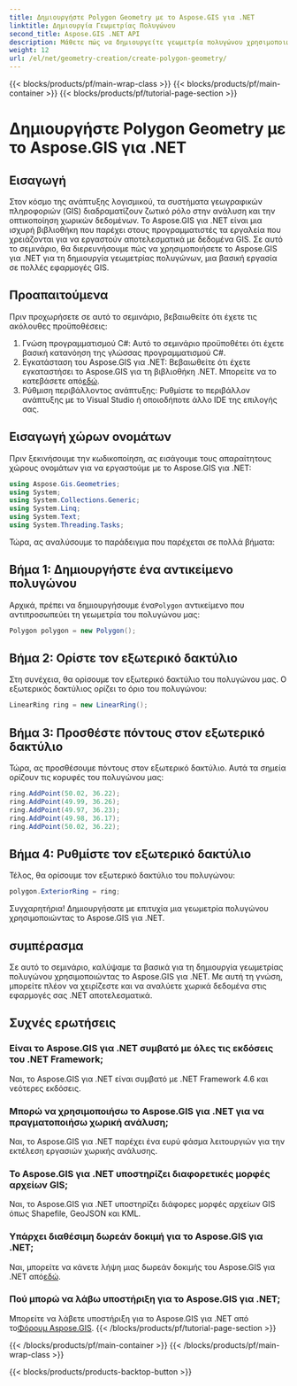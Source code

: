 ```yaml
---
title: Δημιουργήστε Polygon Geometry με το Aspose.GIS για .NET
linktitle: Δημιουργία Γεωμετρίας Πολυγώνου
second_title: Aspose.GIS .NET API
description: Μάθετε πώς να δημιουργείτε γεωμετρία πολυγώνου χρησιμοποιώντας το Aspose.GIS για .NET. Βήμα προς βήμα μάθημα για προγραμματιστές .NET.
weight: 12
url: /el/net/geometry-creation/create-polygon-geometry/
---
```


{{< blocks/products/pf/main-wrap-class >}}
{{< blocks/products/pf/main-container >}}
{{< blocks/products/pf/tutorial-page-section >}}

# Δημιουργήστε Polygon Geometry με το Aspose.GIS για .NET

## Εισαγωγή
Στον κόσμο της ανάπτυξης λογισμικού, τα συστήματα γεωγραφικών πληροφοριών (GIS) διαδραματίζουν ζωτικό ρόλο στην ανάλυση και την οπτικοποίηση χωρικών δεδομένων. Το Aspose.GIS για .NET είναι μια ισχυρή βιβλιοθήκη που παρέχει στους προγραμματιστές τα εργαλεία που χρειάζονται για να εργαστούν αποτελεσματικά με δεδομένα GIS. Σε αυτό το σεμινάριο, θα διερευνήσουμε πώς να χρησιμοποιήσετε το Aspose.GIS για .NET για τη δημιουργία γεωμετρίας πολυγώνων, μια βασική εργασία σε πολλές εφαρμογές GIS.
## Προαπαιτούμενα
Πριν προχωρήσετε σε αυτό το σεμινάριο, βεβαιωθείτε ότι έχετε τις ακόλουθες προϋποθέσεις:
1. Γνώση προγραμματισμού C#: Αυτό το σεμινάριο προϋποθέτει ότι έχετε βασική κατανόηση της γλώσσας προγραμματισμού C#.
2.  Εγκατάσταση του Aspose.GIS για .NET: Βεβαιωθείτε ότι έχετε εγκαταστήσει το Aspose.GIS για τη βιβλιοθήκη .NET. Μπορείτε να το κατεβάσετε από[εδώ](https://releases.aspose.com/gis/net/).
3. Ρύθμιση περιβάλλοντος ανάπτυξης: Ρυθμίστε το περιβάλλον ανάπτυξης με το Visual Studio ή οποιοδήποτε άλλο IDE της επιλογής σας.

## Εισαγωγή χώρων ονομάτων
Πριν ξεκινήσουμε την κωδικοποίηση, ας εισάγουμε τους απαραίτητους χώρους ονομάτων για να εργαστούμε με το Aspose.GIS για .NET:
```csharp
using Aspose.Gis.Geometries;
using System;
using System.Collections.Generic;
using System.Linq;
using System.Text;
using System.Threading.Tasks;
```

Τώρα, ας αναλύσουμε το παράδειγμα που παρέχεται σε πολλά βήματα:
## Βήμα 1: Δημιουργήστε ένα αντικείμενο πολυγώνου
 Αρχικά, πρέπει να δημιουργήσουμε ένα`Polygon` αντικείμενο που αντιπροσωπεύει τη γεωμετρία του πολυγώνου μας:
```csharp
Polygon polygon = new Polygon();
```
## Βήμα 2: Ορίστε τον εξωτερικό δακτύλιο
Στη συνέχεια, θα ορίσουμε τον εξωτερικό δακτύλιο του πολυγώνου μας. Ο εξωτερικός δακτύλιος ορίζει το όριο του πολυγώνου:
```csharp
LinearRing ring = new LinearRing();
```
## Βήμα 3: Προσθέστε πόντους στον εξωτερικό δακτύλιο
Τώρα, ας προσθέσουμε πόντους στον εξωτερικό δακτύλιο. Αυτά τα σημεία ορίζουν τις κορυφές του πολυγώνου μας:
```csharp
ring.AddPoint(50.02, 36.22);
ring.AddPoint(49.99, 36.26);
ring.AddPoint(49.97, 36.23);
ring.AddPoint(49.98, 36.17);
ring.AddPoint(50.02, 36.22);
```
## Βήμα 4: Ρυθμίστε τον εξωτερικό δακτύλιο
Τέλος, θα ορίσουμε τον εξωτερικό δακτύλιο του πολυγώνου:
```csharp
polygon.ExteriorRing = ring;
```
Συγχαρητήρια! Δημιουργήσατε με επιτυχία μια γεωμετρία πολυγώνου χρησιμοποιώντας το Aspose.GIS για .NET.

## συμπέρασμα
Σε αυτό το σεμινάριο, καλύψαμε τα βασικά για τη δημιουργία γεωμετρίας πολυγώνου χρησιμοποιώντας το Aspose.GIS για .NET. Με αυτή τη γνώση, μπορείτε πλέον να χειρίζεστε και να αναλύετε χωρικά δεδομένα στις εφαρμογές σας .NET αποτελεσματικά.
## Συχνές ερωτήσεις
### Είναι το Aspose.GIS για .NET συμβατό με όλες τις εκδόσεις του .NET Framework;
Ναι, το Aspose.GIS για .NET είναι συμβατό με .NET Framework 4.6 και νεότερες εκδόσεις.
### Μπορώ να χρησιμοποιήσω το Aspose.GIS για .NET για να πραγματοποιήσω χωρική ανάλυση;
Ναι, το Aspose.GIS για .NET παρέχει ένα ευρύ φάσμα λειτουργιών για την εκτέλεση εργασιών χωρικής ανάλυσης.
### Το Aspose.GIS για .NET υποστηρίζει διαφορετικές μορφές αρχείων GIS;
Ναι, το Aspose.GIS για .NET υποστηρίζει διάφορες μορφές αρχείων GIS όπως Shapefile, GeoJSON και KML.
### Υπάρχει διαθέσιμη δωρεάν δοκιμή για το Aspose.GIS για .NET;
 Ναι, μπορείτε να κάνετε λήψη μιας δωρεάν δοκιμής του Aspose.GIS για .NET από[εδώ](https://releases.aspose.com/).
### Πού μπορώ να λάβω υποστήριξη για το Aspose.GIS για .NET;
 Μπορείτε να λάβετε υποστήριξη για το Aspose.GIS για .NET από το[Φόρουμ Aspose.GIS](https://forum.aspose.com/c/gis/33).
{{< /blocks/products/pf/tutorial-page-section >}}

{{< /blocks/products/pf/main-container >}}
{{< /blocks/products/pf/main-wrap-class >}}

{{< blocks/products/products-backtop-button >}}
